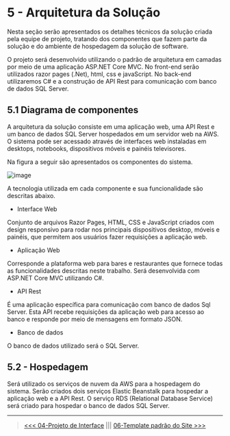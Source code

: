# 5 - Arquitetura da Solução

Nesta seção serão apresentados os detalhes técnicos da solução criada pela equipe de projeto, tratando dos componentes que fazem parte da solução e do ambiente de hospedagem da solução de software.

O projeto será desenvolvido utilizando o padrão de arquitetura em camadas por meio de uma aplicação ASP.NET Core MVC. No front-end serão utilizados razor pages (.Net), html, css e javaScript. No back-end utilizaremos C# e a construção de API Rest para comunicação com banco de dados SQL Server.


## 5.1 Diagrama de componentes

A arquitetura da solução consiste em uma aplicação web, uma API Rest e um banco de dados SQL Server hospedados em um servidor web na AWS. O sistema pode ser acessado através de interfaces web instaladas em desktops, notebooks, dispositivos móveis e painéis televisores.

Na figura a seguir são apresentados os componentes do sistema.

![image](https://user-images.githubusercontent.com/70844369/194785571-a27d4a25-ad36-4a88-bdd5-71a2d041130f.png)

A tecnologia utilizada em cada componente e sua funcionalidade são descritas abaixo.

- Interface Web

Conjunto de arquivos Razor Pages, HTML, CSS e JavaScript criados com design responsivo para rodar nos principais dispositivos desktop, móveis e painéis, que permitem aos usuários fazer requisições a aplicação web.

- Aplicação Web

Corresponde a plataforma web para bares e restaurantes que fornece todas as funcionalidades descritas neste trabalho. Será desenvolvida com ASP.NET Core MVC utilizando C#. 

- API Rest

É uma aplicação específica para comunicação com banco de dados Sql Server. Esta API recebe requisições da aplicação web para acesso ao banco e responde por meio de mensagens em formato JSON.

- Banco de dados

O banco de dados utilizado será o SQL Server.


## 5.2 - Hospedagem

Será utilizado os serviços de nuvem da AWS para a hospedagem do sistema. Serão criados dois serviços Elastic Beanstalk para hospedar a aplicação web e a API Rest. O serviço RDS (Relational Database Service) será criado para hospedar o banco de dados SQL Server.
***
>[<<< 04-Projeto de Interface](./04-Projeto%20de%20Interface.md) ||| [06-Template padrão do Site >>>](./06-Template%20padr%C3%A3o%20do%20Site.md)
